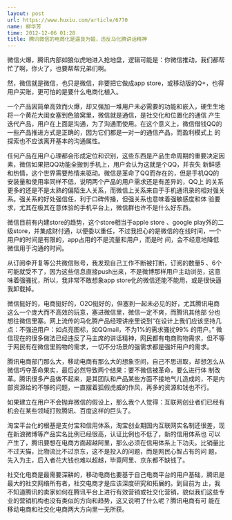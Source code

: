 ```yaml
---
layout: post
url: https://www.huxiu.com/article/6770
name: 柳华芳
time: 2012-12-06 01:28
title: 腾讯微信的电商化是逼良为娼，违反马化腾讲话精神
---
```

微信火爆，腾讯内部如狼似虎地进入抢地盘，逻辑可能是：你微信推动，我们都帮忙了啊，你火了，也要帮帮兄弟们啊。

然，微信就是微信，也只是微信，非要把它做成app store，或移动版的Q+，也得用户买账，更可怕的是要什么电商化植入。

一个产品因简单高效而火爆，却又强加一堆用户未必需要的功能和嵌入，硬生生地将一个黄花大闺女塞到色狼窝里，微信就是通信，是社交化和位置化的通信 产生迭代产品，用户在上面是沟通，为了沟通而使用。在这个意义上，微信借钱QQ的一些产品推进方式是正确的，因为它们都是一对一的通信产品，而盈利模式上 的探索也不应该离开基本的沟通属性。

任何产品在用户心理都会形成定位和识别，这些东西是产品生命周期的重要决定因素，微信如果把QQ功能全搬到手机上，用户会认为这就是个QQ，并丧失 新鲜感和热情，这个世界需要热情来驱动。微信是革命了QQ而存在的，但是手机QQ的安装量和使用率同样不低，说明两个产品的用户需求还是有差异的，QQ上 的关系更多的还是不是太熟的偏陌生人关系，而微信上关系来自于手机通讯录的相对强关系。强关系的好处强信任，利于口碑传播，但强关系也意味着强敏感度和体 验要求，尤其在极其在意体验的手机平台上，微信群也许不是什么好东西。

微信目前有内建store的趋势，这个store相当于apple store 、google play外的二级store，并集成财付通，以便委以重任，不过我担心的是微信的在线时间，一个用户的时间是有限的，app占用的不是流量和用户，而是时 间，会不经意地降低微信用于沟通的时间。

从订阅李开复等公共微信账号，我发现自己工作不断被打断，订阅的数量5 、6个可能就受不了，因为这些信息直接push出来，不是微博那样用户主动浏览，这意味着强骚扰，所以，我非常不敢想象app store化的微信还能不能用，或是很快逼我卸载掉。

微信挺好的，电商挺好的，O2O挺好的，但塞到一起未必见的好，尤其腾讯电商这么一个庞大而不高效的玩意，塞进微信里，微信一定不爽，而腾讯其他部 分也想往微信里塞。网上流传的马化腾产品经理讲座里说到“在设计上我们应该坚持几点：不强迫用户：如点亮图标，如QQmail，不为1%的需求骚扰99% 的用户。” 微信现在的很多做法已经违反了马主席的讲话精神，网民都有电商购物需求，但不等于网民有在微信里购物的需求，一切不分场景的强需求都是强奸用户的需求。

腾讯电商部门那么大，移动电商有那么大的想象空间，自己不思进取，却想怎么从微信巧夺革命果实，最后必然导致两个结果：要不微信被革命，要么进行体 制改革。腾讯很多产品做不起来，是其团队和产品某些方面不接地气儿造成的，不是内部资源给的不够的问题，一直摆着狐假虎威的作风，再多的资源和钱也不行。

如果建立在用户不会抛弃微信的假设上，那么我个人觉得：互联网创业者们已经有机会在某些领域打败腾讯、百度这样的巨头了。

淘宝平台化的根基是支付宝和信用体系，淘宝创业期国内互联网实名制还很差，现在新浪微博等产品实名比例已经很高，认证比例也不低了，新的信用体系也 可以产生了，腾讯要想在电商方面超越阿里，那么必须在信用体系上下功夫。比销量比不过天猫，比物流比不过京东，这不是投入的问题，而是网民心智占有的问 题，先入为主，后入者花大钱也难以超越，毕竟阿里、京东都不缺钱了。

社交化电商是最需要深耕的，移动电商也要基于自己电商平台的用户基础，腾讯是最大的社交网络所有者，社交电商才是应该深度研究和拓展的。到目前为 止，我不知道腾讯的卖家如何在腾讯平台上进行有效营销或社交化营销，貌似我们这些专业的营销机构也没有类似的方向和趋势，这又说明了什么呢？腾讯电商有可 能在移动电商和社交化电商两大方向里一无所获。

